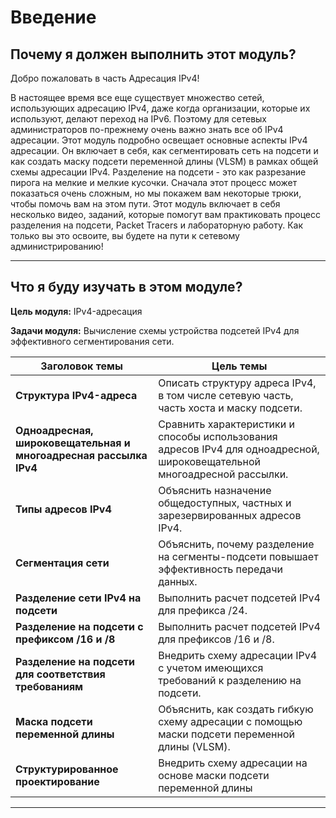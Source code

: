 # Введение
<!-- 11.0.1 -->
## Почему я должен выполнить этот модуль?

Добро пожаловать в часть Адресация IPv4!

В настоящее время все еще существует множество сетей, использующих адресацию IPv4, даже когда организации, которые их используют, делают переход на IPv6. Поэтому для сетевых администраторов по-прежнему очень важно знать все об IPv4 адресации. Этот модуль подробно освещает основные аспекты IPv4 адресации. Он включает в себя, как сегментировать сеть на подсети и как создать маску подсети переменной длины (VLSM) в рамках общей схемы адресации IPv4. Разделение на подсети - это как разрезание пирога на мелкие и мелкие кусочки. Сначала этот процесс может показаться очень сложным, но мы покажем вам некоторые трюки, чтобы помочь вам на этом пути. Этот модуль включает в себя несколько видео, заданий, которые помогут вам практиковать процесс разделения на подсети, Packet Tracers и лабораторную работу. Как только вы это освоите, вы будете на пути к сетевому администрированию!
***
<!-- 11.0.2 -->
## Что я буду изучать в этом модуле?

**Цель модуля:** IPv4-адресация

**Задачи модуля:** Вычисление схемы устройства подсетей IPv4 для эффективного сегментирования сети.

|Заголовок темы |Цель темы |
|-|-|
|**Структура IPv4-адреса**	 |Описать структуру адреса IPv4, в том числе сетевую часть, часть хоста и маску подсети. |
|**Одноадресная, широковещательная и многоадресная рассылка IPv4** |Сравнить характеристики и способы использования адресов IPv4 для одноадресной, широковещательной многоадресной рассылки. |
|**Типы адресов IPv4** |	Объяснить назначение общедоступных, частных и зарезервированных адресов IPv4. |
|**Сегментация сети** |Объяснить, почему разделение на сегменты-подсети повышает эффективность передачи данных. |
|**Разделение сети IPv4 на подсети** |	Выполнить расчет подсетей IPv4 для префикса /24. |
|**Разделение на подсети с префиксом /16 и /8** |Выполнить расчет подсетей IPv4 для префиксов /16 и /8. |
|**Разделение на подсети для соответствия требованиям** |Внедрить схему адресации IPv4 с учетом имеющихся требований к разделению на подсети. |
|**Маска подсети переменной длины** |	Объяснить, как создать гибкую схему адресации с помощью маски подсети переменной длины (VLSM). |
|**Структурированное проектирование** |Внедрить схему адресации на основе маски подсети переменной длины |
***